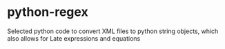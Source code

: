 # python-regex
Selected python code to convert XML files to python string objects, which also allows for Late expressions and equations
